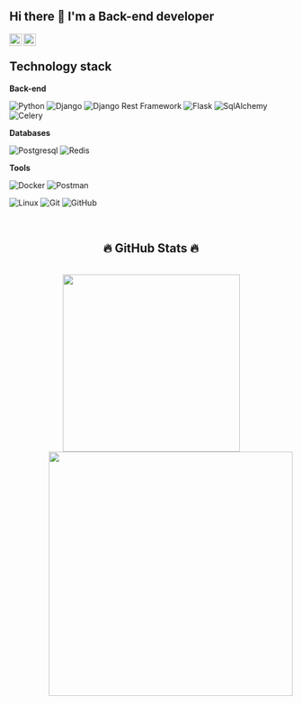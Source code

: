 ## Hi there 👋 I'm a Back-end developer

<a href="https://t.me/nurbol0tt">
  <img align="left" alt="Telegram" width="22px" src="https://camo.githubusercontent.com/5c1975da7d9ab735ceb71c57b6c7e48ff3e08ca4/68747470733a2f2f6564656e742e6769746875622e696f2f537570657254696e7949636f6e732f696d616765732f7376672f74656c656772616d2e737667">
</a>
<a href="https://www.linkedin.com/in/nura-t-811695228">
  <img align="left" alt="LinkedIN" width="22px" src="https://raw.githubusercontent.com/peterthehan/peterthehan/master/assets/linkedin.svg" />
</a>
</br>

## Technology stack

**Back-end**

![Python](https://img.shields.io/badge/-Python-black?style=flat-square&logo=Python)
![Django](https://img.shields.io/badge/-Django-0aad48?style=flat-square&logo=Django)
![Django Rest Framework](https://img.shields.io/badge/DRF-red?style=flat-square&logo=Django)
![Flask](https://img.shields.io/badge/-Flask-%232c3e50?style=flat-square&logo=Flask)
![SqlAlchemy](https://img.shields.io/badge/-SqlAlchemy-FCA121?style=flat-square&logo=SqlAlchemy)
![Celery](https://img.shields.io/badge/-Celery-%2300C7B7?style=flat-square&logo=Celery)

**Databases**

![Postgresql](https://img.shields.io/badge/-Postgresql-%232c3e50?style=flat-square&logo=Postgresql)
![Redis](https://img.shields.io/badge/-Redis-FCA121?style=flat-square&logo=Redis)

**Tools**

![Docker](https://img.shields.io/badge/-Docker-46a2f1?style=flat-square&logo=docker&logoColor=white)
![Postman](https://img.shields.io/badge/Postman-FCA121?style=flat-square&logo=postman)

![Linux](https://img.shields.io/badge/Linux-black?style=flat-square&logo=linux)
![Git](https://img.shields.io/badge/-Git-black?style=flat-square&logo=git)
![GitHub](https://img.shields.io/badge/-GitHub-181717?style=flat-square&logo=github)

<br>
<h2 align="center">🔥 GitHub Stats 🔥</h2>
<!-- https://github.com/anuraghazra/github-readme-stats -->
<br>
<div align=center>
  <a href="#" title="Trungquandev">
    <img width="315" align="center" src="https://github-readme-stats.vercel.app/api/top-langs/?username=nurbol0tt&hide=c%23,powershell,Mathematica,Ruby,Objective-C,Objective-C%2b%2b,Cuda&title_color=61dafb&text_color=ffffff&icon_color=61dafb&bg_color=20232a&langs_count=8&layout=compact&border_color=61dafb&hide_border=true" />
  </a>
  <a href="#" title="Trungquandev">
    <img align="right" width="434" src="https://github-readme-stats.vercel.app/api?username=nurbol0tt&show_icons=true&theme=react&border_color=61dafb&hide_border=true" />
  </a>
</div>
